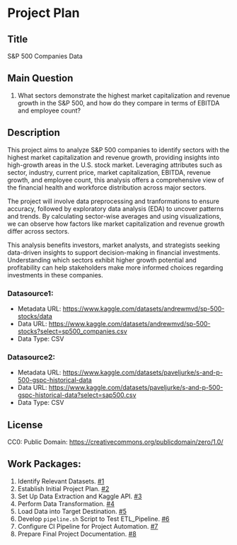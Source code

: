 # Project Plan

## Title

<!-- Give your project a short title. -->

S&P 500 Companies Data

## Main Question

<!-- Think about one main question you want to answer based on the data. -->

1. What sectors demonstrate the highest market capitalization and revenue growth in the S&P 500, and how do they compare in terms of EBITDA and employee count?

## Description

This project aims to analyze S&P 500 companies to identify sectors with the highest market capitalization and revenue growth, providing insights into high-growth areas in the U.S. stock market. Leveraging attributes such as sector, industry, current price, market capitalization, EBITDA, revenue growth, and employee count, this analysis offers a comprehensive view of the financial health and workforce distribution across major sectors.

The project will involve data preprocessing and tranformations to ensure accuracy, followed by exploratory data analysis (EDA) to uncover patterns and trends. By calculating sector-wise averages and using visualizations, we can observe how factors like market capitalization and revenue growth differ across sectors.

This analysis benefits investors, market analysts, and strategists seeking data-driven insights to support decision-making in financial investments. Understanding which sectors exhibit higher growth potential and profitability can help stakeholders make more informed choices regarding investments in these companies.

### Datasource1:

- Metadata URL: https://www.kaggle.com/datasets/andrewmvd/sp-500-stocks/data
- Data URL: https://www.kaggle.com/datasets/andrewmvd/sp-500-stocks?select=sp500_companies.csv
- Data Type: CSV

### Datasource2:

- Metadata URL: https://www.kaggle.com/datasets/paveljurke/s-and-p-500-gspc-historical-data
- Data URL: https://www.kaggle.com/datasets/paveljurke/s-and-p-500-gspc-historical-data?select=sap500.csv
- Data Type: CSV

## License

CC0: Public Domain: https://creativecommons.org/publicdomain/zero/1.0/

## Work Packages:

1. Identify Relevant Datasets. [#1][i1]
2. Establish Initial Project Plan. [#2][i2]
3. Set Up Data Extraction and Kaggle API. [#3][i3]
4. Perform Data Transformation. [#4][i4]
5. Load Data into Target Destination. [#5][i5]
6. Develop `pipeline.sh` Script to Test ETL_Pipeline. [#6][i6]
7. Configure CI Pipeline for Project Automation. [#7][i7]
8. Prepare Final Project Documentation. [#8][i8]

[i1]: https://github.com/bilalahmad1995/WS2024-25-MADE
[i2]: https://github.com/bilalahmad1995/WS2024-25-MADE
[i3]: https://github.com/bilalahmad1995/WS2024-25-MADE
[i4]: https://github.com/bilalahmad1995/WS2024-25-MADE
[i5]: https://github.com/bilalahmad1995/WS2024-25-MADE
[i6]: https://github.com/bilalahmad1995/WS2024-25-MADE
[i7]: https://github.com/bilalahmad1995/WS2024-25-MADE
[i8]: https://github.com/bilalahmad1995/WS2024-25-MADE
